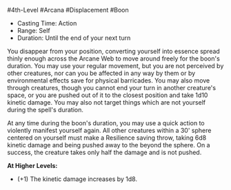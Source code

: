 #4th-Level #Arcana #Displacement #Boon
 
- Casting Time: Action
- Range: Self
- Duration: Until the end of your next turn
 
You disappear from your position, converting yourself into essence spread thinly enough across the Arcane Web to move around freely for the boon's duration. You may use your regular movement, but you are not perceived by other creatures, nor can you be affected in any way by them or by environmental effects save for physical barricades. You may also move through creatures, though you cannot end your turn in another creature's space, or you are pushed out of it to the closest position and take 1d10 kinetic damage. You may also not target things which are not yourself during the spell's duration.  

At any time during the boon's duration, you may use a quick action to violently manifest yourself again. All other creatures within a 30' sphere centered on yourself must make a Resilience saving throw, taking 6d8 kinetic damage and being pushed away to the beyond the sphere. On a success, the creature takes only half the damage and is not pushed.
 
**At Higher Levels:** 
* (+1) The kinetic damage increases by 1d8.